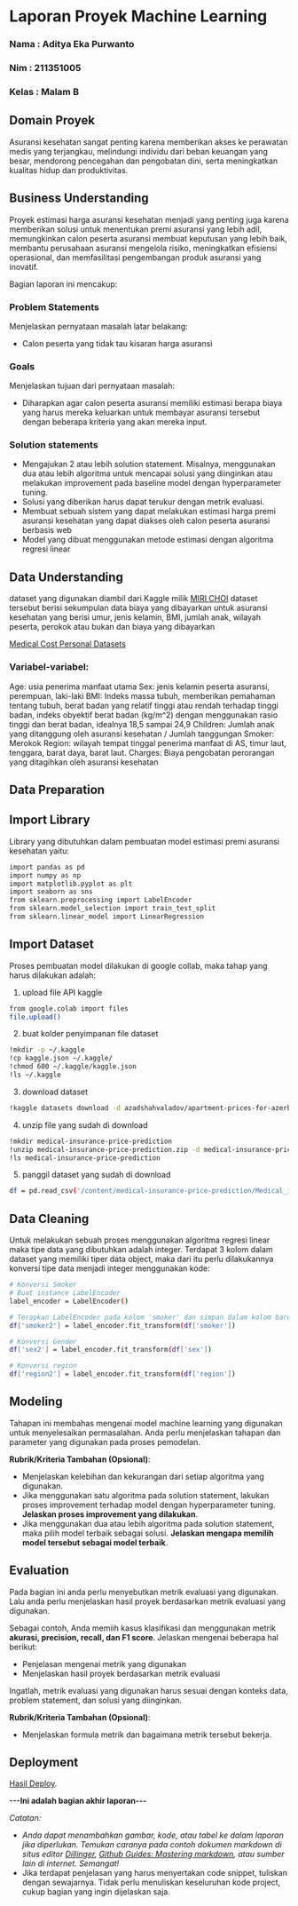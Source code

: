 # Laporan Proyek Machine Learning
### Nama : Aditya Eka Purwanto
### Nim : 211351005
### Kelas : Malam B

## Domain Proyek

Asuransi kesehatan sangat penting karena memberikan akses ke perawatan medis yang terjangkau, melindungi individu dari beban keuangan yang besar, mendorong pencegahan dan pengobatan dini, serta meningkatkan kualitas hidup dan produktivitas.

## Business Understanding

Proyek estimasi harga asuransi kesehatan menjadi yang penting juga karena memberikan solusi untuk menentukan premi asuransi yang lebih adil, memungkinkan calon peserta asuransi membuat keputusan yang lebih baik, membantu perusahaan asuransi mengelola risiko, meningkatkan efisiensi operasional, dan memfasilitasi pengembangan produk asuransi yang inovatif.

Bagian laporan ini mencakup:

### Problem Statements

Menjelaskan pernyataan masalah latar belakang:
- Calon peserta yang tidak tau kisaran harga asuransi

### Goals

Menjelaskan tujuan dari pernyataan masalah:
- Diharapkan agar calon peserta asuransi memiliki estimasi berapa biaya yang harus mereka keluarkan untuk membayar asuransi tersebut dengan beberapa kriteria yang akan mereka input.


### Solution statements
- Mengajukan 2 atau lebih solution statement. Misalnya, menggunakan dua atau lebih algoritma untuk mencapai solusi yang diinginkan atau melakukan improvement pada baseline model dengan hyperparameter tuning.
- Solusi yang diberikan harus dapat terukur dengan metrik evaluasi.
- Membuat sebuah sistem yang dapat melakukan estimasi harga premi asuransi kesehatan yang dapat diakses oleh calon peserta asuransi berbasis web
- Model yang dibuat menggunakan metode estimasi dengan algoritma regresi linear 

## Data Understanding
dataset yang digunakan diambil dari Kaggle milik [MIRI CHOI](https://www.kaggle.com/mirichoi0218) dataset tersebut berisi sekumpulan data biaya yang dibayarkan untuk asuransi kesehatan yang berisi umur, jenis kelamin, BMI, jumlah anak, wilayah peserta, perokok atau bukan dan biaya yang dibayarkan

[Medical Cost Personal Datasets](https://www.kaggle.com/datasets/mirichoi0218/insurance/data)

### Variabel-variabel:
Age: usia penerima manfaat utama
Sex: jenis kelamin peserta asuransi, perempuan, laki-laki
BMI: Indeks massa tubuh, memberikan pemahaman tentang tubuh, berat badan yang relatif tinggi atau rendah terhadap tinggi badan,
indeks obyektif berat badan (kg/m^2) dengan menggunakan rasio tinggi dan berat badan, idealnya 18,5 sampai 24,9
Children: Jumlah anak yang ditanggung oleh asuransi kesehatan / Jumlah tanggungan
Smoker: Merokok
Region: wilayah tempat tinggal penerima manfaat di AS, timur laut, tenggara, barat daya, barat laut.
Charges: Biaya pengobatan perorangan yang ditagihkan oleh asuransi kesehatan

## Data Preparation
## Import Library
Library yang dibutuhkan dalam pembuatan model estimasi premi asuransi kesehatan yaitu:
```bash
import pandas as pd
import numpy as np
import matplotlib.pyplot as plt
import seaborn as sns
from sklearn.preprocessing import LabelEncoder
from sklearn.model_selection import train_test_split
from sklearn.linear_model import LinearRegression
```

## Import Dataset
Proses pembuatan model dilakukan di google collab, maka tahap yang harus dilakukan adalah:
1. upload file API kaggle
```bash
from google.colab import files
file.upload()
```
2. buat kolder penyimpanan file dataset
```bash
!mkdir -p ~/.kaggle
!cp kaggle.json ~/.kaggle/
!chmod 600 ~/.kaggle/kaggle.json
!ls ~/.kaggle
```
3. download dataset
```bash
!kaggle datasets download -d azadshahvaladov/apartment-prices-for-azerbaijan-market
```
4. unzip file yang sudah di download
```bash
!mkdir medical-insurance-price-prediction
!unzip medical-insurance-price-prediction.zip -d medical-insurance-price-prediction
!ls medical-insurance-price-prediction
```
5. panggil dataset yang sudah di download
```bash
df = pd.read_csv('/content/medical-insurance-price-prediction/Medical_insurance.csv')
```
## Data Cleaning

Untuk melakukan sebuah proses menggunakan algoritma regresi linear maka tipe data yang dibutuhkan adalah integer. Terdapat 3 kolom dalam dataset yang memiliki tiper data object, maka dari itu perlu dilakukannya konversi tipe data menjadi integer menggunakan kode:
```bash
# Konversi Smoker
# Buat instance LabelEncoder
label_encoder = LabelEncoder()

# Terapkan LabelEncoder pada kolom 'smoker' dan simpan dalam kolom baru 'smoker2'
df['smoker2'] = label_encoder.fit_transform(df['smoker'])

# Konversi Gender
df['sex2'] = label_encoder.fit_transform(df['sex'])

# Konversi region
df['region2'] = label_encoder.fit_transform(df['region'])
```

## Modeling
Tahapan ini membahas mengenai model machine learning yang digunakan untuk menyelesaikan permasalahan. Anda perlu menjelaskan tahapan dan parameter yang digunakan pada proses pemodelan.

**Rubrik/Kriteria Tambahan (Opsional)**: 
- Menjelaskan kelebihan dan kekurangan dari setiap algoritma yang digunakan.
- Jika menggunakan satu algoritma pada solution statement, lakukan proses improvement terhadap model dengan hyperparameter tuning. **Jelaskan proses improvement yang dilakukan**.
- Jika menggunakan dua atau lebih algoritma pada solution statement, maka pilih model terbaik sebagai solusi. **Jelaskan mengapa memilih model tersebut sebagai model terbaik**.

## Evaluation
Pada bagian ini anda perlu menyebutkan metrik evaluasi yang digunakan. Lalu anda perlu menjelaskan hasil proyek berdasarkan metrik evaluasi yang digunakan.

Sebagai contoh, Anda memiih kasus klasifikasi dan menggunakan metrik **akurasi, precision, recall, dan F1 score**. Jelaskan mengenai beberapa hal berikut:
- Penjelasan mengenai metrik yang digunakan
- Menjelaskan hasil proyek berdasarkan metrik evaluasi

Ingatlah, metrik evaluasi yang digunakan harus sesuai dengan konteks data, problem statement, dan solusi yang diinginkan.

**Rubrik/Kriteria Tambahan (Opsional)**: 
- Menjelaskan formula metrik dan bagaimana metrik tersebut bekerja.

## Deployment
[Hasil Deploy](https://estimasi-medical-adit.streamlit.app/).

**---Ini adalah bagian akhir laporan---**

_Catatan:_
- _Anda dapat menambahkan gambar, kode, atau tabel ke dalam laporan jika diperlukan. Temukan caranya pada contoh dokumen markdown di situs editor [Dillinger](https://dillinger.io/), [Github Guides: Mastering markdown](https://guides.github.com/features/mastering-markdown/), atau sumber lain di internet. Semangat!_
- Jika terdapat penjelasan yang harus menyertakan code snippet, tuliskan dengan sewajarnya. Tidak perlu menuliskan keseluruhan kode project, cukup bagian yang ingin dijelaskan saja.

